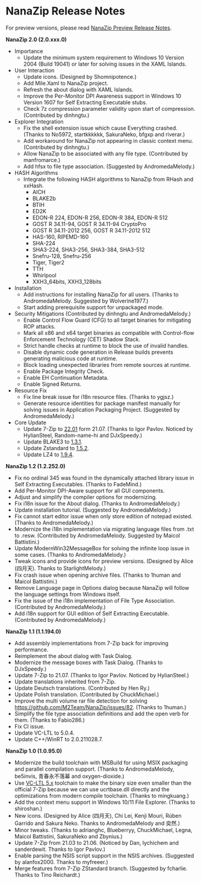 ﻿# NanaZip Release Notes

For preview versions, please read
[NanaZip Preview Release Notes](ReleaseNotesPreview.md).

**NanaZip 2.0 (2.0.xxx.0)**

- Importance
  - Update the minimum system requirement to Windows 10 Version 2004
    (Build 19041) or later for solving issues in the XAML Islands.
- User Interaction
  - Update icons. (Designed by Shomnipotence.)
  - Add Mile.Xaml to NanaZip project.
  - Refresh the about dialog with XAML Islands.
  - Improve the Per-Monitor DPI Awareness support in Windows 10 Version 1607
    for Self Extracting Executable stubs.
  - Check 7z compression parameter validity upon start of compression.
    (Contributed by dinhngtu.)
- Explorer Integration
  - Fix the shell extension issue which cause Everything crashed. (Thanks to
    No5972, startkkkkkk, SakuraNeko, bfgxp and riverar.)
  - Add workaround for NanaZip not appearing in classic context menu.
    (Contributed by dinhngtu.)
  - Allow NanaZip to be associated with any file type. (Contributed by
    manfromarce.)
  - Add hfsx to file type association. (Suggested by AndromedaMelody.)
- HASH Algorithms
  - Integrate the following HASH algorithms to NanaZip from RHash and xxHash.
    - AICH
    - BLAKE2b
    - BTIH
    - ED2K
    - EDON-R 224, EDON-R 256, EDON-R 384, EDON-R 512
    - GOST R 34.11-94, GOST R 34.11-94 CryptoPro
    - GOST R 34.11-2012 256, GOST R 34.11-2012 512
    - HAS-160, RIPEMD-160
    - SHA-224
    - SHA3-224, SHA3-256, SHA3-384, SHA3-512
    - Snefru-128, Snefru-256
    - Tiger, Tiger2
    - TTH
    - Whirlpool
    - XXH3_64bits, XXH3_128bits
- Installation
  - Add instructions for installing NanaZip for all users. (Thanks to
    AndromedaMelody. Suggested by Wolverine1977.)
  - Start adding prerequisite support for unpackaged mode.
- Security Mitigations (Contributed by dinhngtu and AndromedaMelody.)
  - Enable Control Flow Guard (CFG) to all target binaries for mitigating ROP
    attacks.
  - Mark all x86 and x64 target binaries as compatible with Control-flow
    Enforcement Technology (CET) Shadow Stack.
  - Strict handle checks at runtime to block the use of invalid handles.
  - Disable dynamic code generation in Release builds prevents generating
    malicious code at runtime.
  - Block loading unexpected libraries from remote sources at runtime.
  - Enable Package Integrity Check.
  - Enable EH Continuation Metadata.
  - Enable Signed Returns.
- Resource Fix
  - Fix line break issue for i18n resource files. (Thanks to ygjsz.)
  - Generate resource identities for package manifest manually for solving
    issues in Application Packaging Project. (Suggested by AndromedaMelody.)
- Core Update
  - Update 7-Zip to [22.01](https://www.7-zip.org/history.txt) form 21.07.
    (Thanks to Igor Pavlov. Noticed by HylianSteel, Random-name-hi and
    DJxSpeedy.)
  - Update BLAKE3 to
    [1.3.1](https://github.com/BLAKE3-team/BLAKE3/releases/tag/1.3.1).
  - Update Zstandard to
    [1.5.2](https://github.com/facebook/zstd/releases/tag/v1.5.2).
  - Update LZ4 to [1.9.4](https://github.com/lz4/lz4/releases/tag/v1.9.4).

**NanaZip 1.2 (1.2.252.0)**

- Fix no ordinal 345 was found in the dynamically attached library issue in
  Self Extracting Executables. (Thanks to FadeMind.)
- Add Per-Monitor DPI-Aware support for all GUI components.
- Adjust and simplify the compiler options for modernizing.
- Fix i18n issue for the About dialog. (Thanks to AndromedaMelody.)
- Update installation tutorial. (Suggested by AndromedaMelody.)
- Fix cannot start editor issue when only store edition of notepad existed.
  (Thanks to AndromedaMelody.)
- Modernize the i18n implementation via migrating language files from .txt to
  .resw. (Contributed by AndromedaMelody. Suggested by Maicol Battistini.)
- Update ModernWin32MessageBox for solving the infinite loop issue in some
  cases. (Thanks to AndromedaMelody.)
- Tweak icons and provide icons for preview versions. (Designed by Alice
  (四月天). Thanks to StarlightMelody.)
- Fix crash issue when opening archive files. (Thanks to 1human and Maicol
  Battistini.)
- Remove Language page in Options dialog because NanaZip will follow the
  language settings from Windows itself.
- Fix the issue of the i18n implementation of File Type Association.
  (Contributed by AndromedaMelody.)
- Add i18n support for GUI edition of Self Extracting Executable.
  (Contributed by AndromedaMelody.)

**NanaZip 1.1 (1.1.194.0)**

- Add assembly implementations from 7-Zip back for improving performance.
- Reimplement the about dialog with Task Dialog.
- Modernize the message boxes with Task Dialog. (Thanks to DJxSpeedy.)
- Update 7-Zip to 21.07. (Thanks to Igor Pavlov. Noticed by HylianSteel.)
- Update translations inherited from 7-Zip.
- Update Deutsch translations. (Contributed by Hen Ry.)
- Update Polish translation. (Contributed by ChuckMichael.)
- Improve the multi volume rar file detection for solving
  https://github.com/M2Team/NanaZip/issues/82. (Thanks to 1human.)
- Simplify the file type association definitions and add the open verb for
  them. (Thanks to Fabio286.)
- Fix CI issue.
- Update VC-LTL to 5.0.4.
- Update C++/WinRT to 2.0.211028.7.

**NanaZip 1.0 (1.0.95.0)**

- Modernize the build toolchain with MSBuild for using MSIX packaging and
  parallel compilation support. (Thanks to AndromedaMelody, be5invis,
  青春永不落幕 and oxygen-dioxide.)
- Use [VC-LTL 5.x](https://github.com/Chuyu-Team/VC-LTL5) toolchain to make the
  binary size even smaller than the official 7-Zip because we can use
  ucrtbase.dll directly and the optimizations from modern compile toolchain.
  (Thanks to mingkuang.)
- Add the context menu support in Windows 10/11 File Explorer. (Thanks to
  shiroshan.)
- New icons. (Designed by Alice (四月天), Chi Lei, Kenji Mouri, Rúben Garrido
  and Sakura Neko. Thanks to AndromedaMelody and 奕然.)
- Minor tweaks. (Thanks to adrianghc, Blueberryy, ChuckMichael, Legna, Maicol
  Battistini, SakuraNeko and Zbynius.)
- Update 7-Zip from 21.03 to 21.06. (Noticed by Dan, lychichem and sanderdewit.
  Thanks to Igor Pavlov.)
- Enable parsing the NSIS script support in the NSIS archives. (Suggested by
  alanfox2000. Thanks to myfreeer.)
- Merge features from 7-Zip ZStandard branch. (Suggested by fcharlie. Thanks to
  Tino Reichardt.)
